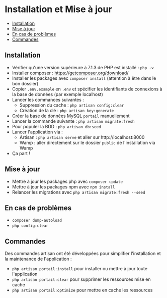 # Installation et Mise à jour

- [Installation](#installation)
- [Mise à jour](#mise-à-jour)
- [En cas de problèmes](#en-cas-de-problèmes)
- [Commandes](#commandes)

## Installation

- Vérifier qu'une version supérieure à 7.1.3 de PHP est installé : `php -v`
- Installer composer : https://getcomposer.org/download/
- Installer les packages avec `composer install` (attention à être dans le bon dossier)
- Copier `.env.example` en `.env` et spécifier les identifiants de connexions à la base de données (par exemple localhost)
- Lancer les commances suivantes :
    + Suppression du cache : `php artisan config:clear`
    + Création de la clé : `php artisan key:generate`
- Créer la base de données MySQL `portail` manuellement
- Lancer la commande suivante : `php artisan migrate:fresh`
- Pour populer la BDD : `php artisan db:seed`
- Lancer l'application via :
    + Artisan : `php artisan serve` et aller sur http://localhost:8000
    + Wamp : aller directement sur le dossier `public` de l'installation via Wamp
- Ça part !


## Mise à jour

- Mettre à jour les packages php avec `composer update`
- Mettre à jour les packages npm avec `npm install`
- Relancer les migrations avec `php artisan migrate:fresh --seed`


## En cas de problèmes

- `composer dump-autoload`
- `php config:clear`


## Commandes

Des commandes artisan ont été développées pour simplifier l'installation et la maintenance de l'application :
- `php artisan portail:install` pour installer ou mettre à jour toute l'application
- `php artisan portail:clear` pour supprimer les ressources mise en cache
- `php artisan portail:optimize` pour mettre en cache les ressources
